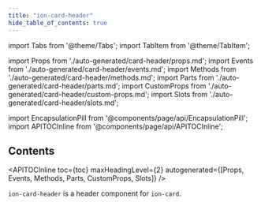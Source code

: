 ```yaml
---
title: "ion-card-header"
hide_table_of_contents: true
---
```

import Tabs from '@theme/Tabs';
import TabItem from '@theme/TabItem';

import Props from './auto-generated/card-header/props.md';
import Events from './auto-generated/card-header/events.md';
import Methods from './auto-generated/card-header/methods.md';
import Parts from './auto-generated/card-header/parts.md';
import CustomProps from './auto-generated/card-header/custom-props.md';
import Slots from './auto-generated/card-header/slots.md';



import EncapsulationPill from '@components/page/api/EncapsulationPill';
import APITOCInline from '@components/page/api/APITOCInline';

<EncapsulationPill type="shadow" />

<h2 className="table-of-contents__title">Contents</h2>

<APITOCInline
  toc={toc}
  maxHeadingLevel={2}
  autogenerated={[Props, Events, Methods, Parts, CustomProps, Slots]}
/>



`ion-card-header` is a header component for `ion-card`.




<Props />
<Events />
<Methods />
<Parts />
<CustomProps />
<Slots />